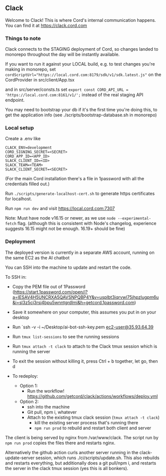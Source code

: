 ## Clack

Welcome to Clack!  This is where Cord's internal communication happens.  You 
can find it at https://clack.cord.com

### Things to note
Clack connects to the STAGING deployment of Cord, so changes landed to monorepo 
throughout the day will be instantly available.

If you want to run it against your LOCAL build, e.g. to test changes you're making
in monorepo, set
`cordScriptUrl="https://local.cord.com:8179/sdk/v1/sdk.latest.js"`
on the CordProvider in src/client/App.tsx

and in src/server/consts.ts set `export const CORD_API_URL = 'https://local.cord.com:8161/v1/';`
instead of the real staging API endpoint.

You may need to bootstrap your db if it's the first time you're doing this, to 
get the application info (see ./scripts/bootstrap-database.sh in monorepo)

### Local setup

Create a .env like

```
CLACK_ENV=development
CORD_SIGNING_SECRET=<SECRET>
CORD_APP_ID=<APP_ID>
SLACK_CLIENT_ID=<ID>
SLACK_TEAM=<TEAM>
SLACK_CLIENT_SECRET=<SECRET>
```

(For the main Cord installation there's a file in 1password with all the credentials filled out.)

Run `./scripts/generate-localhost-cert.sh` to generate https certificates for localhost.

Run `npm run dev` and visit https://local.cord.com:7307

Note: Must have node v16.15 or newer, as we use `node --experimental-fetch` flag.
(although this is consistent with Node's changelog, experience suggests 16.15
might not be enough.  16.19+ should be fine)

### Deployment

The deployed version is currently in a separate AWS account, running on the same EC2 as the AI chatbot

You can SSH into the machine to update and restart the code.  

To SSH in:
- Copy the PEM file out of 1Password
  (https://start.1password.com/open/i?a=IESAV4H5UNCRXA5QAVSNPQBP4Y&v=usplbt3iqrvwl75jhpzlugpm6u&i=sl3z5cj3rsj4bpu5wnntgrdlmi&h=getcord.1password.com)
- Save it somewhere on your computer, this assumes you put in on your desktop
- Run `ssh -v -i ~/Desktop/ai-bot-ssh-key.pem ec2-user@35.93.64.39
- Run `tmux list-sessions` to see the running sessions 
- Run `tmux attach -t clack` to attach to the Clack tmux session which is running the server
- To exit the session without killing it, press Ctrl + b together, let go, then d

- To redeploy: 
  - Option 1:
    - Run the workflow! https://github.com/getcord/clack/actions/workflows/deploy.yml  
  - Option 2:
    - ssh into the machine
    - Git pull, npm i, whatever
    - Attach to the existing tmux clack session (`tmux attach -t clack`)
      - kill the existing server process that's running there
      - `npm run prod` to rebuild and restart both client and server
  

The client is being served by nginx from /var/www/clack.  The script run by `npm run prod`
copies the files there and restarts nginx.

Alternatively the github action curls another server running in the clack-update-server session, which runs ./ci/scripts/update.sh.  This also rebuilds and restarts everything, but additionally does a git pull/npm i, and restarts the server in the clack tmux session (yes this is all bonkers).
